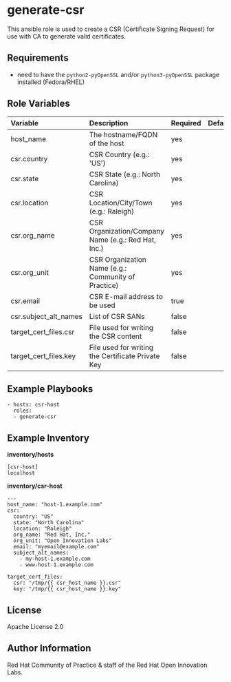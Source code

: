 generate-csr
============

This ansible role is used to create a CSR (Certificate Signing Request) for use with CA to generate valid certificates.

Requirements
------------

- need to have the `python2-pyOpenSSL` and/or `python3-pyOpenSSL` package installed (Fedora/RHEL)

Role Variables
--------------
| Variable | Description | Required | Defaults |
|:---------|:------------|:---------|:---------|
|host_name | The hostname/FQDN of the host | yes | |
|csr.country | CSR Country (e.g.: 'US') | yes | |
|csr.state | CSR State (e.g.: North Carolina) | yes | |
|csr.location | CSR Location/City/Town (e.g.: Raleigh) | yes | |
|csr.org_name | CSR Organization/Company Name (e.g.: Red Hat, Inc.) | yes | |
|csr.org_unit | CSR Organization Name (e.g.: Community of Practice) | yes | |
|csr.email | CSR E-mail address to be used | true | |
|csr.subject_alt_names | List of CSR SANs | false | |
|target_cert_files.csr | File used for writing the CSR content | false | |
|target_cert_files.key | File used for writing the Certificate Private Key | false | |



Example Playbooks
----------------

```
- hosts: csr-host
  roles:
  - generate-csr
```

Example Inventory
----------------

**inventory/hosts**
```
[csr-host]
localhost
```

**inventory/csr-host**
```
---
host_name: "host-1.example.com"
csr:
  country: "US"
  state: "North Carolina"
  location: "Raleigh"
  org_name: "Red Hat, Inc."
  org_unit: "Open Innovation Labs"
  email: "myemail@example.com"
  subject_alt_names:
    - my-host-1.example.com
    - www-host-1.example.com

target_cert_files:
  csr: "/tmp/{{ csr_host_name }}.csr"
  key: "/tmp/{{ csr_host_name }}.key"
```

License
-------

Apache License 2.0


Author Information
------------------

Red Hat Community of Practice & staff of the Red Hat Open Innovation Labs.
